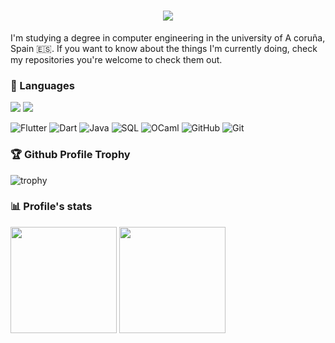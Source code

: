 <h1 align="center">
  <a href="https://git.io/typing-svg">
    <img src="https://readme-typing-svg.herokuapp.com/?lines=Hello,+There!+👋;This+is+Brais+:);Nice+to+meet+you!&size=30&color=F762EA">
  </a>
</h1>


I'm studying a degree in computer engineering in the university of A coruña, Spain 🇪🇸. If you want to know about the things I'm currently doing, check my repositories you're welcome to check them out.

### 💬 Languages
<img src="https://img.shields.io/badge/-C-000?&logo=C"> <img src="https://img.shields.io/badge/-Python-000?&logo=Python"/>


![Flutter](https://img.shields.io/badge/-Flutter-02569B?logo=Flutter&logoColor=white&style=flat&color=black)
![Dart](https://img.shields.io/badge/-Dart-0175C2?&logo=Dart&logoColor=white&color=black)
![Java](https://img.shields.io/badge/-Java-000?&logo=Java&logoColor=007396)
![SQL](https://img.shields.io/badge/-SQL-000?&logo=MySQL)
![OCaml](https://img.shields.io/badge/-OCaml-000?&logo=OCaml)
![GitHub](https://img.shields.io/badge/-GitHub-181717?style=flat&logo=github&color=black)
![Git](https://img.shields.io/badge/-Git-black?style=flat&logo=git&color=black)


### 🏆 Github Profile Trophy

![trophy](https://github-profile-trophy.vercel.app/?username=braisf03&theme=dracula&row=1&column=7)


### 📊 Profile's stats

<img height="170px" src="https://github-readme-stats.vercel.app/api?username=braisf03&show_icons=true&include_all_commits=true&count_private=true&line_height=21&theme=dracula" /> <!-- wi*quL3fcV -->
<img height="170px" src="https://github-readme-stats.vercel.app/api/top-langs/?username=braisf03&hide=html&layout=compact&langs_count=6&theme=dracula" />



<!--
**braisf03/braisf03** is a ✨ _special_ ✨ repository because its `README.md` (this file) appears on your GitHub profile.
![braisf03's github stats](https://github-readme-stats.vercel.app/api?username=braisf03&show_icons=true&theme=dracula&hide=stars,issues)
Here are some ideas to get you started:

<p align="left+20">
  <img height="200px" src="https://streak-stats.demolab.com?user=braisf03&theme=dracula&date_format=j%20M%5B%20Y%5D&mode=weekly"/>
</p>

- 🔭 I’m currently working on ...
- 🌱 I’m currently learning ...
- 👯 I’m looking to collaborate on ...
- 🤔 I’m looking for help with ...
- 💬 Ask me about ...
- 📫 How to reach me: ...
- 😄 Pronouns: ...
- ⚡ Fun fact: ...
-->
